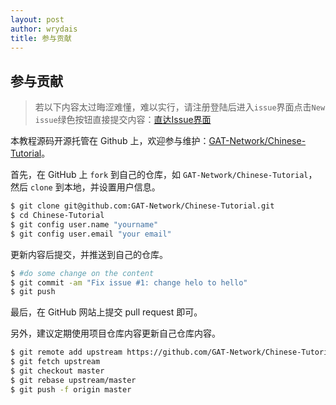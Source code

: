 ```yaml
---
layout: post
author: wrydais
title: 参与贡献
---
```


## 参与贡献

> 若以下内容太过晦涩难懂，难以实行，请注册登陆后进入`issue`界面点击`New issue`绿色按钮直接提交内容：[直达Issue界面](https://github.com/GAT-Network/Chinese-Tutorial/issues)

本教程源码开源托管在 Github 上，欢迎参与维护：[GAT-Network/Chinese-Tutorial](https://github.com/GAT-Network/Chinese-Tutorial)。

<!--more-->

首先，在 GitHub 上 `fork` 到自己的仓库，如 `GAT-Network/Chinese-Tutorial`，然后 `clone` 到本地，并设置用户信息。

```sh
$ git clone git@github.com:GAT-Network/Chinese-Tutorial.git
$ cd Chinese-Tutorial
$ git config user.name "yourname"
$ git config user.email "your email"
```

更新内容后提交，并推送到自己的仓库。

```sh
$ #do some change on the content
$ git commit -am "Fix issue #1: change helo to hello"
$ git push
```

最后，在 GitHub 网站上提交 pull request 即可。

另外，建议定期使用项目仓库内容更新自己仓库内容。
```sh
$ git remote add upstream https://github.com/GAT-Network/Chinese-Tutorial
$ git fetch upstream
$ git checkout master
$ git rebase upstream/master
$ git push -f origin master
```